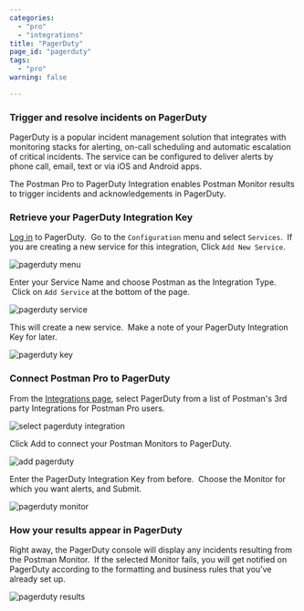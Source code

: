 ```yaml
---
categories:
  - "pro"
  - "integrations"
title: "PagerDuty"
page_id: "pagerduty"
tags: 
  - "pro"
warning: false

---
```


### Trigger and resolve incidents on PagerDuty

PagerDuty is a popular incident management solution that integrates with monitoring stacks for alerting, on-call scheduling and automatic escalation of critical incidents. The service can be configured to deliver alerts by phone call, email, text or via iOS and Android apps.

The Postman Pro to PagerDuty Integration enables Postman Monitor results to trigger incidents and acknowledgements in PagerDuty.  

### Retrieve your PagerDuty Integration Key

[Log in](https://app.pagerduty.com/) to PagerDuty.  Go to the `Configuration` menu and select `Services`.  If you are creating a new service for this integration, Click `Add New Service`.

![pagerduty menu](https://s3.amazonaws.com/postman-static-getpostman-com/postman-docs/pagerduty_menu.png)

Enter your Service Name and choose Postman as the Integration Type.  Click on `Add Service` at the bottom of the page.

![pagerduty service](https://s3.amazonaws.com/postman-static-getpostman-com/postman-docs/pagerduty_service.png)

This will create a new service.  Make a note of your PagerDuty Integration Key for later.

![pagerduty key](https://s3.amazonaws.com/postman-static-getpostman-com/postman-docs/pagerduty_key.png)

### Connect Postman Pro to PagerDuty

From the [Integrations page](https://app.getpostman.com/dashboard/integrations), select PagerDuty from a list of Postman's 3rd party Integrations for Postman Pro users.

![select pagerduty integration](https://s3.amazonaws.com/postman-static-getpostman-com/postman-docs/pagerdutyINT.png)

Click Add to connect your Postman Monitors to PagerDuty.

![add pagerduty](https://s3.amazonaws.com/postman-static-getpostman-com/postman-docs/pagerduty_add.png)

Enter the PagerDuty Integration Key from before.  Choose the Monitor for which you want alerts, and Submit.

![pagerduty monitor](https://s3.amazonaws.com/postman-static-getpostman-com/postman-docs/pagerduty_monitor.png)

### How your results appear in PagerDuty

Right away, the PagerDuty console will display any incidents resulting from the Postman Monitor.  If the selected Monitor fails, you will get notified on PagerDuty according to the formatting and business rules that you’ve already set up.

![pagerduty results](https://s3.amazonaws.com/postman-static-getpostman-com/postman-docs/pagerduty_results.png)
